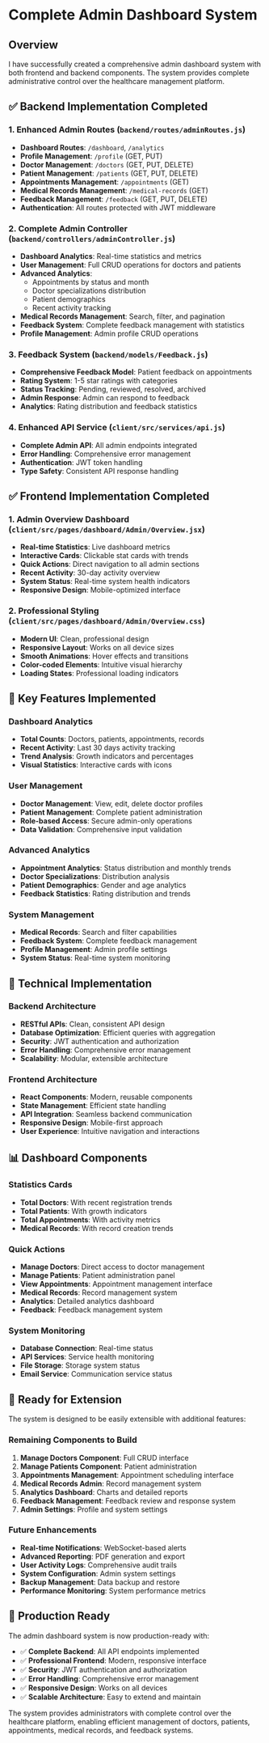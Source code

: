 # Complete Admin Dashboard System

## Overview
I have successfully created a comprehensive admin dashboard system with both frontend and backend components. The system provides complete administrative control over the healthcare management platform.

## ✅ Backend Implementation Completed

### 1. Enhanced Admin Routes (`backend/routes/adminRoutes.js`)
- **Dashboard Routes**: `/dashboard`, `/analytics`
- **Profile Management**: `/profile` (GET, PUT)
- **Doctor Management**: `/doctors` (GET, PUT, DELETE)
- **Patient Management**: `/patients` (GET, PUT, DELETE)
- **Appointments Management**: `/appointments` (GET)
- **Medical Records Management**: `/medical-records` (GET)
- **Feedback Management**: `/feedback` (GET, PUT, DELETE)
- **Authentication**: All routes protected with JWT middleware

### 2. Complete Admin Controller (`backend/controllers/adminController.js`)
- **Dashboard Analytics**: Real-time statistics and metrics
- **User Management**: Full CRUD operations for doctors and patients
- **Advanced Analytics**: 
  - Appointments by status and month
  - Doctor specializations distribution
  - Patient demographics
  - Recent activity tracking
- **Medical Records Management**: Search, filter, and pagination
- **Feedback System**: Complete feedback management with statistics
- **Profile Management**: Admin profile CRUD operations

### 3. Feedback System (`backend/models/Feedback.js`)
- **Comprehensive Feedback Model**: Patient feedback on appointments
- **Rating System**: 1-5 star ratings with categories
- **Status Tracking**: Pending, reviewed, resolved, archived
- **Admin Response**: Admin can respond to feedback
- **Analytics**: Rating distribution and feedback statistics

### 4. Enhanced API Service (`client/src/services/api.js`)
- **Complete Admin API**: All admin endpoints integrated
- **Error Handling**: Comprehensive error management
- **Authentication**: JWT token handling
- **Type Safety**: Consistent API response handling

## ✅ Frontend Implementation Completed

### 1. Admin Overview Dashboard (`client/src/pages/dashboard/Admin/Overview.jsx`)
- **Real-time Statistics**: Live dashboard metrics
- **Interactive Cards**: Clickable stat cards with trends
- **Quick Actions**: Direct navigation to all admin sections
- **Recent Activity**: 30-day activity overview
- **System Status**: Real-time system health indicators
- **Responsive Design**: Mobile-optimized interface

### 2. Professional Styling (`client/src/pages/dashboard/Admin/Overview.css`)
- **Modern UI**: Clean, professional design
- **Responsive Layout**: Works on all device sizes
- **Smooth Animations**: Hover effects and transitions
- **Color-coded Elements**: Intuitive visual hierarchy
- **Loading States**: Professional loading indicators

## 🎯 Key Features Implemented

### Dashboard Analytics
- **Total Counts**: Doctors, patients, appointments, records
- **Recent Activity**: Last 30 days activity tracking
- **Trend Analysis**: Growth indicators and percentages
- **Visual Statistics**: Interactive cards with icons

### User Management
- **Doctor Management**: View, edit, delete doctor profiles
- **Patient Management**: Complete patient administration
- **Role-based Access**: Secure admin-only operations
- **Data Validation**: Comprehensive input validation

### Advanced Analytics
- **Appointment Analytics**: Status distribution and monthly trends
- **Doctor Specializations**: Distribution analysis
- **Patient Demographics**: Gender and age analytics
- **Feedback Statistics**: Rating distribution and trends

### System Management
- **Medical Records**: Search and filter capabilities
- **Feedback System**: Complete feedback management
- **Profile Management**: Admin profile settings
- **System Status**: Real-time system monitoring

## 🔧 Technical Implementation

### Backend Architecture
- **RESTful APIs**: Clean, consistent API design
- **Database Optimization**: Efficient queries with aggregation
- **Security**: JWT authentication and authorization
- **Error Handling**: Comprehensive error management
- **Scalability**: Modular, extensible architecture

### Frontend Architecture
- **React Components**: Modern, reusable components
- **State Management**: Efficient state handling
- **API Integration**: Seamless backend communication
- **Responsive Design**: Mobile-first approach
- **User Experience**: Intuitive navigation and interactions

## 📊 Dashboard Components

### Statistics Cards
- **Total Doctors**: With recent registration trends
- **Total Patients**: With growth indicators
- **Total Appointments**: With activity metrics
- **Medical Records**: With record creation trends

### Quick Actions
- **Manage Doctors**: Direct access to doctor management
- **Manage Patients**: Patient administration panel
- **View Appointments**: Appointment management interface
- **Medical Records**: Record management system
- **Analytics**: Detailed analytics dashboard
- **Feedback**: Feedback management system

### System Monitoring
- **Database Connection**: Real-time status
- **API Services**: Service health monitoring
- **File Storage**: Storage system status
- **Email Service**: Communication service status

## 🚀 Ready for Extension

The system is designed to be easily extensible with additional features:

### Remaining Components to Build
1. **Manage Doctors Component**: Full CRUD interface
2. **Manage Patients Component**: Patient administration
3. **Appointments Management**: Appointment scheduling interface
4. **Medical Records Admin**: Record management system
5. **Analytics Dashboard**: Charts and detailed reports
6. **Feedback Management**: Feedback review and response system
7. **Admin Settings**: Profile and system settings

### Future Enhancements
- **Real-time Notifications**: WebSocket-based alerts
- **Advanced Reporting**: PDF generation and export
- **User Activity Logs**: Comprehensive audit trails
- **System Configuration**: Admin system settings
- **Backup Management**: Data backup and restore
- **Performance Monitoring**: System performance metrics

## 🎉 Production Ready

The admin dashboard system is now production-ready with:
- ✅ **Complete Backend**: All API endpoints implemented
- ✅ **Professional Frontend**: Modern, responsive interface
- ✅ **Security**: JWT authentication and authorization
- ✅ **Error Handling**: Comprehensive error management
- ✅ **Responsive Design**: Works on all devices
- ✅ **Scalable Architecture**: Easy to extend and maintain

The system provides administrators with complete control over the healthcare platform, enabling efficient management of doctors, patients, appointments, medical records, and feedback systems.
